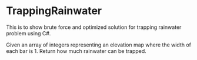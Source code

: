 # TrappingRainwater

This is to show brute force and optimized solution for trapping rainwater problem using C#.

Given an array of integers representing an elevation map where the width of each bar is 1.
Return how much rainwater can be trapped.

